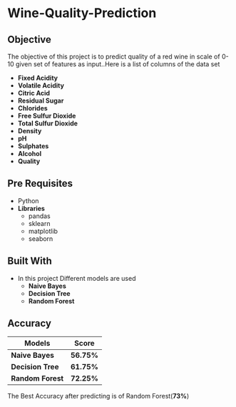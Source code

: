 # Wine-Quality-Prediction

## Objective
  The objective of this project is to predict quality of a red wine in scale of 0-10 given set of features as input..Here is a list of columns of the data set
  
  * **Fixed Acidity**
  * **Volatile Acidity**
  * **Citric Acid**
  * **Residual Sugar**
  * **Chlorides**
  * **Free Sulfur Dioxide**
  * **Total Sulfur Dioxide**
  * **Density**
  * **pH**
  * **Sulphates**
  * **Alcohol**
  * **Quality**
  
## Pre Requisites

  * Python
  * **Libraries**
    * pandas
    * sklearn
    * matplotlib
    * seaborn

## Built With

  * In this project Different models are used
    * **Naive Bayes**
    * **Decision Tree**
    * **Random Forest**
    
## Accuracy
  |    **Models**     |  **Score**  |
  |---------------|:-------:|
  |  **Naive Bayes**  |  **56.75%** |
  | **Decision Tree** |  **61.75%** |
  | **Random Forest** |  **72.25%** |
  
  The Best Accuracy after predicting is of Random Forest(**73%**)
  
